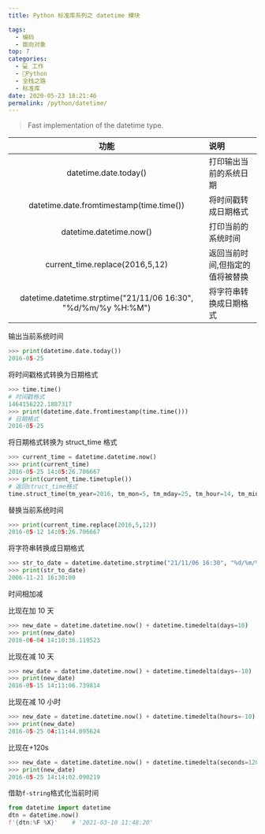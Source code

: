 ```yaml
---
title: Python 标准库系列之 datetime 模块

tags: 
  - 编码
  - 面向对象
top: 7
categories: 
  - 💻 工作
  - 🐍Python
  - 全栈之路
  - 标准库
date: 2020-05-23 18:21:46
permalink: /python/datetime/
---
```


> Fast implementation of the datetime type.

|功能|说明|
|:--:|:--|
|datetime.date.today()|打印输出当前的系统日期|
|datetime.date.fromtimestamp(time.time())|将时间戳转成日期格式|
|datetime.datetime.now()|打印当前的系统时间|
|current_time.replace(2016,5,12)|返回当前时间,但指定的值将被替换|
|datetime.datetime.strptime("21/11/06 16:30", "%d/%m/%y %H:%M")|将字符串转换成日期格式|

输出当前系统时间

```python
>>> print(datetime.date.today())
2016-05-25
```

将时间戳格式转换为日期格式

```python
>>> time.time()
# 时间戳格式
1464156222.1887317
>>> print(datetime.date.fromtimestamp(time.time()))
# 日期格式
2016-05-25
```

将日期格式转换为 struct_time 格式

```python
>>> current_time = datetime.datetime.now()
>>> print(current_time)
2016-05-25 14:05:26.706667
>>> print(current_time.timetuple())
# 返回struct_time格式
time.struct_time(tm_year=2016, tm_mon=5, tm_mday=25, tm_hour=14, tm_min=5, tm_sec=26, tm_wday=2, tm_yday=146, tm_isdst=-1)
```

替换当前系统时间

```python
>>> print(current_time.replace(2016,5,12))
2016-05-12 14:05:26.706667
```

将字符串转换成日期格式

```python
>>> str_to_date = datetime.datetime.strptime("21/11/06 16:30", "%d/%m/%y %H:%M")
>>> print(str_to_date)
2006-11-21 16:30:00
```

时间相加减

比现在加 10 天

```python
>>> new_date = datetime.datetime.now() + datetime.timedelta(days=10)
>>> print(new_date)
2016-06-04 14:10:36.119523
```

比现在减 10 天

```python
>>> new_date = datetime.datetime.now() + datetime.timedelta(days=-10)
>>> print(new_date)
2016-05-15 14:11:06.739814
```

比现在减 10 小时

```python
>>> new_date = datetime.datetime.now() + datetime.timedelta(hours=-10)
>>> print(new_date)
2016-05-25 04:11:44.095624
```

比现在+120s

```python
>>> new_date = datetime.datetime.now() + datetime.timedelta(seconds=120)
>>> print(new_date)
2016-05-25 14:14:02.090219
```

借助`f-string`格式化当前时间

```python
from datetime import datetime
dtn = datetime.now()
f'{dtn:%F %X}'    # '2021-03-10 11:48:20'
```
